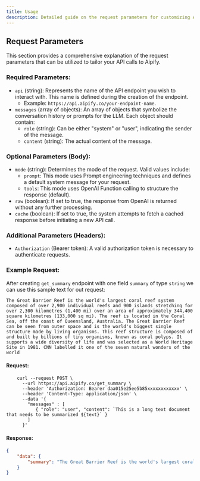 ```yaml
---
title: Usage
description: Detailed guide on the request parameters for customizing API calls to Aipify.
---
```


## Request Parameters
This section provides a comprehensive explanation of the request parameters that can be utilized to tailor your API calls to Aipify.

### Required Parameters:

- `api` (string): Represents the name of the API endpoint you wish to interact with. This name is defined during the creation of the endpoint. 
  - Example: `https://api.aipify.co/your-endpoint-name`.
- `messages` (array of objects): An array of objects that symbolize the conversation history or prompts for the LLM. Each object should contain:
  - `role` (string): Can be either "system" or "user", indicating the sender of the message.
  - `content` (string): The actual content of the message.

### Optional Parameters (Body):

- `mode` (string): Determines the mode of the request. Valid values include:
  - `prompt`: This mode uses Prompt engineering techniques and defines a default system message for your request.
  - `tools`: This mode uses OpenAI Function calling to structure the response (default).
- `raw` (boolean): If set to true, the response from OpenAI is returned without any further processing.
- `cache` (boolean): If set to true, the system attempts to fetch a cached response before initiating a new API call.

### Additional Parameters (Headers):

- `Authorization` (Bearer token): A valid authorization token is necessary to authenticate requests.

### Example Request:
After creating `get_summary` endpoint with one field `summary` of type `string` we can use this sample text for out request:

`The Great Barrier Reef is the world's largest coral reef system composed of over 2,900 individual reefs and 900 islands stretching for over 2,300 kilometres (1,400 mi) over an area of approximately 344,400 square kilometres (133,000 sq mi). The reef is located in the Coral Sea, off the coast of Queensland, Australia. The Great Barrier Reef can be seen from outer space and is the world's biggest single structure made by living organisms. This reef structure is composed of and built by billions of tiny organisms, known as coral polyps. It supports a wide diversity of life and was selected as a World Heritage Site in 1981. CNN labelled it one of the seven natural wonders of the world`

#### Request:
```bash[Terminal]
    curl --request POST \
      --url https://api.aipify.co/get_summary \
      --header 'Authorization: Bearer daa015e25ee5b85xxxxxxxxxxxx' \
      --header 'Content-Type: application/json' \
      --data '{
        "messages" : [
           { "role": "user", "content": `This is a long text document that needs to be summarized ${text}` }
        ]
      }'
```

#### Response:

```json
{
	"data": {
		"summary": "The Great Barrier Reef is the world's largest coral reef system composed of over 2,900 individual reefs and 900 islands stretching for over 2,300 kilometres. Located in the Coral Sea, off the coast of Queensland, Australia, it is a structure that can be seen from outer space and is made up by billions of tiny organisms called coral polyps."
	}
}
```
